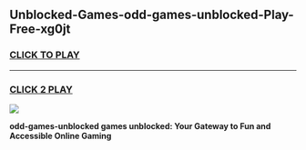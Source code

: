
## Unblocked-Games-odd-games-unblocked-Play-Free-xg0jt
<h3>
<a href="https://premium76.site?title=odd-games-unblocked&ref=10A">CLICK TO PLAY</a></h3>
<hr>

<h3>
<a href="https://premium76.site?title=odd-games-unblocked&ref=10A">CLICK 2 PLAY</a>
  
</h3>

<a href="https://premium76.site?title=odd-games-unblocked&ref=10A"><img src="https://clearcache.store/games.png"></a>


**odd-games-unblocked games unblocked: Your Gateway to Fun and Accessible Online Gaming**
